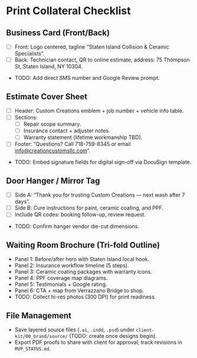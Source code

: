 # Print Collateral Checklist

## Business Card (Front/Back)
- [ ] Front: Logo centered, tagline “Staten Island Collision & Ceramic Specialists”.
- [ ] Back: Technician contact, QR to online estimate, address: 75 Thompson St, Staten Island, NY 10304.
- TODO: Add direct SMS number and Google Review prompt.

## Estimate Cover Sheet
- [ ] Header: Custom Creations emblem + job number + vehicle info table.
- [ ] Sections:
  - [ ] Repair scope summary.
  - [ ] Insurance contact + adjuster notes.
  - [ ] Warranty statement (lifetime workmanship TBD).
- [ ] Footer: “Questions? Call 718-759-8345 or email info@creationcustomsllc.com”.
- TODO: Embed signature fields for digital sign-off via DocuSign template.

## Door Hanger / Mirror Tag
- [ ] Side A: “Thank you for trusting Custom Creations — next wash after 7 days”.
- [ ] Side B: Cure instructions for paint, ceramic coating, and PPF.
- [ ] Include QR codes: booking follow-up, review request.
- TODO: Confirm hanger vendor die-cut dimensions.

## Waiting Room Brochure (Tri-fold Outline)
- Panel 1: Before/after hero with Staten Island local hook.
- Panel 2: Insurance workflow timeline (5 steps).
- Panel 3: Ceramic coating packages with warranty icons.
- Panel 4: PPF coverage map diagrams.
- Panel 5: Testimonials + Google rating.
- Panel 6: CTA + map from Verrazzano Bridge to shop.
- TODO: Collect hi-res photos (300 DPI) for print readiness.

## File Management
- Save layered source files (`.ai`, `.indd`, `.psd`) under `client-kit/00_brand/source/` (TODO: create once designs begin).
- Export PDF proofs to share with client for approval; track revisions in `MVP_STATUS.md`.
